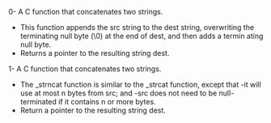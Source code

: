 0- A C function that concatenates two strings.
   - This function appends the src string to the dest string, overwriting the terminating null byte (\0) at the end of dest, and then adds a termin     ating null byte.
   - Returns a pointer to the resulting string dest.

1- A C function that concatenates two strings.
   - The _strncat function is similar to the _strcat function, except that
         -it will use at most n bytes from src; and
         -src does not need to be null-terminated if it contains n or more bytes.
   - Return a pointer to the resulting string dest.
